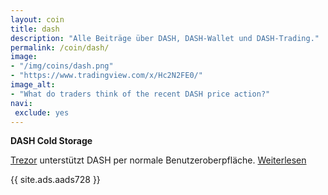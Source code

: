 ```yaml
---
layout: coin
title: dash
description: "Alle Beiträge über DASH, DASH-Wallet und DASH-Trading."
permalink: /coin/dash/
image:
- "/img/coins/dash.png"
- "https://www.tradingview.com/x/Hc2N2FE0/"
image_alt:
- "What do traders think of the recent DASH price action?"
navi:
 exclude: yes
---
```


**DASH Cold Storage**

<a rel="nofollow" target="_blank" href="https://shop.trezor.io?a=fany@tutanota.com">Trezor</a> unterstützt DASH per normale Benutzeroberpfläche. <a target="_blank" href="https://blog.trezor.io/multi-currency-support-bitcoin-dash-and-zcash-in-trezor-wallet-7377d812112a#.fe76qc6og">Weiterlesen</a>

{{ site.ads.aads728 }}
